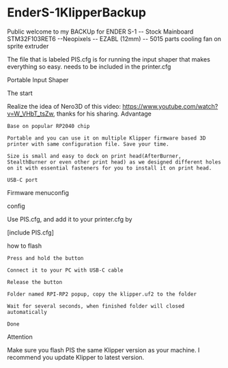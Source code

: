 # EnderS-1KlipperBackup


Public welcome to my BACKUp for ENDER S-1
-- Stock Mainboard STM32F103RET6
--Neopixels
-- EZABL (12mm)
-- 5015 parts cooling fan on sprite extruder





The file that is labeled PIS.cfg is for running the input shaper that makes everything so easy. needs to be included in the printer.cfg

Portable Input Shaper

The start

Realize the idea of Nero3D of this video: https://www.youtube.com/watch?v=W_VHbT_tsZw, thanks for his sharing.
Advantage

    Base on popular RP2040 chip

    Portable and you can use it on multiple Klipper firmware based 3D printer with same configuration file. Save your time.

    Size is small and easy to dock on print head(AfterBurner, StealthBurner or even other print head) as we designed different holes on it with essential fasteners for you to install it on print head.

    USB-C port

Firmware
menuconfig

config

Use PIS.cfg, and add it to your printer.cfg by

[include PIS.cfg]

how to flash

    Press and hold the button

    Connect it to your PC with USB-C cable

    Release the button

    Folder named RPI-RP2 popup, copy the klipper.uf2 to the folder

    Wait for several seconds, when finished folder will closed automatically

    Done

Attention

Make sure you flash PIS the same Klipper version as your machine. I recommend you update Klipper to latest version.
